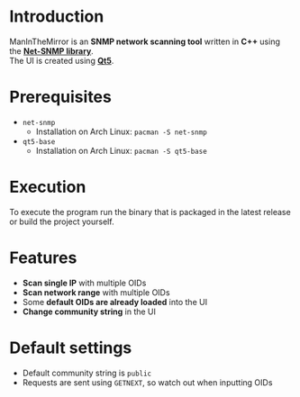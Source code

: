 # Introduction
ManInTheMirror is an **SNMP network scanning tool** written in **C++** using the [**Net-SNMP library**](http://www.net-snmp.org).<br>
The UI is created using [**Qt5**](https://www.qt.io).

# Prerequisites
- `net-snmp`
    - Installation on Arch Linux: `pacman -S net-snmp`
- `qt5-base`
    - Installation on Arch Linux: `pacman -S qt5-base`
  
# Execution
To execute the program run the binary that is packaged in the latest release or build the project yourself.<br>

# Features
- **Scan single IP** with multiple OIDs
- **Scan network range** with multiple OIDs
- Some **default OIDs are already loaded** into the UI
- **Change community string** in the UI
  
# Default settings
- Default community string is `public`
- Requests are sent using `GETNEXT`, so watch out when inputting OIDs




